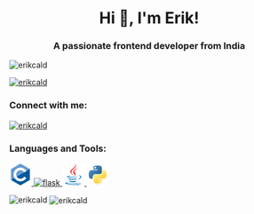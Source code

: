 <h1 align="center">Hi 👋, I'm Erik!</h1>
<h3 align="center">A passionate frontend developer from India</h3>

<p align="left"> <img src="https://komarev.com/ghpvc/?username=erikcald&label=Profile%20views&color=0e75b6&style=flat" alt="erikcald" /> </p>

<p align="left"> <a href="https://github.com/ryo-ma/github-profile-trophy"><img src="https://github-profile-trophy.vercel.app/?username=erikcald" alt="erikcald" /></a> </p>

<h3 align="left">Connect with me:</h3>
<p align="left">
<a href="https://linkedin.com/in/erikcald" target="blank"><img align="center" src="https://raw.githubusercontent.com/rahuldkjain/github-profile-readme-generator/master/src/images/icons/Social/linked-in-alt.svg" alt="erikcald" height="30" width="40" /></a>
</p>

<h3 align="left">Languages and Tools:</h3>
<p align="left"> <a href="https://www.cprogramming.com/" target="_blank" rel="noreferrer"> <img src="https://raw.githubusercontent.com/devicons/devicon/master/icons/c/c-original.svg" alt="c" width="40" height="40"/> </a> <a href="https://flask.palletsprojects.com/" target="_blank" rel="noreferrer"> <img src="https://www.vectorlogo.zone/logos/pocoo_flask/pocoo_flask-icon.svg" alt="flask" width="40" height="40"/> </a> <a href="https://www.java.com" target="_blank" rel="noreferrer"> <img src="https://raw.githubusercontent.com/devicons/devicon/master/icons/java/java-original.svg" alt="java" width="40" height="40"/> </a> <a href="https://www.python.org" target="_blank" rel="noreferrer"> <img src="https://raw.githubusercontent.com/devicons/devicon/master/icons/python/python-original.svg" alt="python" width="40" height="40"/> </a> </p>

<p><img align="left" src="https://github-readme-stats.vercel.app/api/top-langs?username=erikcald&show_icons=true&locale=en&layout=compact" alt="erikcald" /></p>

<p>&nbsp;<img align="center" src="https://github-readme-stats.vercel.app/api?username=erikcald&show_icons=true&locale=en" alt="erikcald" /></p>
